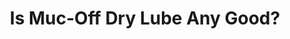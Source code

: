 ---
layout: community
category: community
title: "Is Muc-Off Dry Lube Any Good?"
description: "What’s a good chain lube for touring was just gonna get Muc-Off Dry Lube.  That’s what I use and haven’t had any issues.If you are touring through different climates and/or are going through places with rain..."
isTopLevel: false
isSingleLevel: false
isArticle: false
datePublished: 2022-07-17 05:45:00 +0300
dateModified: 2022-07-17 05:45:00 +0300
published: false
---